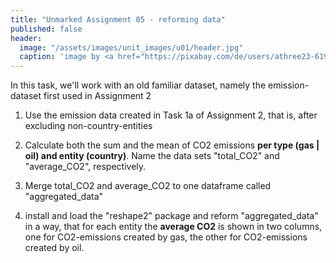 ```yaml
---
title: "Unmarked Assignment 05 - reforming data"
published: false
header:
  image: "/assets/images/unit_images/u01/header.jpg"
  caption: 'image by <a href="https://pixabay.com/de/users/athree23-6195572/?utm_source=link-attribution&utm_medium=referral&utm_campaign=image&utm_content=4855963">Adrian</a> on <a href="https://pixabay.com/de//?utm_source=link-attribution&utm_medium=referral&utm_campaign=image&utm_content=4855963">Pixabay</a>'
---
```

In this task, we'll work with an old familiar dataset, namely the emission-dataset first used in Assignment 2

1) Use the emission data created in Task 1a of Assignment 2, that is, after excluding non-country-entities

2) Calculate both the sum and the mean of CO2 emissions **per type (gas | oil) and entity (country)**. Name the data sets "total_CO2" and "average_CO2", respectively.

3) Merge total_CO2 and average_CO2 to one dataframe called "aggregated_data"

4) install and load the "reshape2" package and reform "aggregated_data" in a way, that for each entity the **average CO2** is shown in two columns, one for CO2-emissions created by gas, the other for CO2-emissions created by oil. 